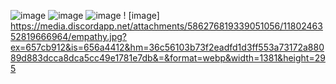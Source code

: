 
![image](https://github.com/friskies-consumer/please-read-this/assets/152653796/0ff11c2b-6dfa-4e93-9ec0-c1344cd35a9c)
![image](https://github.com/friskies-consumer/please-read-this/assets/152653796/6fcd9834-1bbb-4026-989b-d7543f82b7a8)
![image](https://github.com/friskies-consumer/please-read-this/assets/152653796/f4cde113-2eeb-44b7-8aba-eb29a6cc12cf)
! [image] https://media.discordapp.net/attachments/586276819339051056/1180246352819666964/empathy.jpg?ex=657cb912&is=656a4412&hm=36c56103b73f2eadfd1d3ff553a73172a88089d883dcca8dca5cc49e1781e7db&=&format=webp&width=1381&height=295
